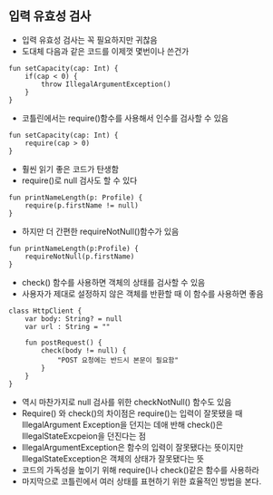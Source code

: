## 입력 유효성 검사
- 입력 유효성 검사는 꼭 필요하지만 귀찮음
- 도대체 다음과 같은 코드를 이제껏 몇번이나 쓴건가
```
fun setCapacity(cap: Int) {
    if(cap < 0) {
        throw IllegalArgumentException()
    }
}
```
- 코틀린에서는 require()함수를 사용해서 인수를 검사할 수 있음

```
fun setCapacity(cap: Int) {
    require(cap > 0)
}
```
- 훨씬 읽기 좋은 코드가 탄생함
- require()로 null 검사도 할 수 있다

```
fun printNameLength(p: Profile) {
    require(p.firstName != null)
}
```
- 하지만 더 간편한 requireNotNull()함수가 있음
```
fun printNameLength(p:Profile) {
    requireNotNull(p.firstName)
}
```
- check() 함수를 사용하면 객체의 상태를 검사할 수 있음
- 사용자가 제대로 설정하지 않은 객체를 반환할 때 이 함수를 사용하면 좋음
```
class HttpClient {
    var body: String? = null
    var url : String = ""

    fun postRequest() {
        check(body != null) {
            "POST 요청에는 반드시 본문이 필요함"
        }
    }
}
```
- 역시 마찬가지로 null 검사를 위한 checkNotNull() 함수도 있음
- Require() 와 check()의 차이점은 require()는 입력이 잘못됐을 때 IllegalArgument Exception을 던지는 데애 반해 check()은 IllegalStateExcpeion을 던진다는 점
- IllegalArgumentException은 함수의 입력이 잘못됐다는 뜻이지만 IllegalStateException은 객체의 상태가 잘못됐다는 뜻
- 코드의 가독성을 높이기 위해 require()나 check()같은 함수를 사용하라
- 마지막으로 코틀린에서 여러 상태를 표현하기 위한 효율적인 방법을 본다.